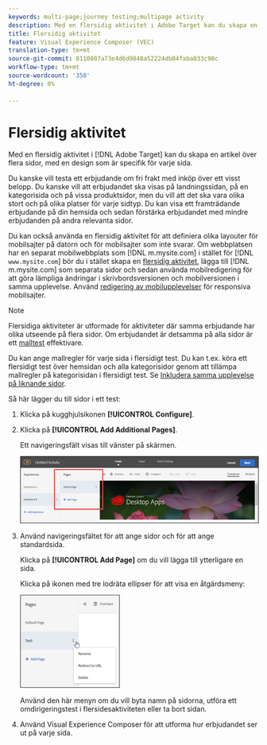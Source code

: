 ```yaml
---
keywords: multi-page;journey testing;multipage activity
description: Med en flersidig aktivitet i Adobe Target kan du skapa en artikel över flera sidor, med en design som är specifik för varje sida.
title: Flersidig aktivitet
feature: Visual Experience Composer (VEC)
translation-type: tm+mt
source-git-commit: 8110807a73e4d6d9848a52224db04faba033c98c
workflow-type: tm+mt
source-wordcount: '358'
ht-degree: 0%

---
```



# Flersidig aktivitet

Med en flersidig aktivitet i [!DNL Adobe Target] kan du skapa en artikel över flera sidor, med en design som är specifik för varje sida.

Du kanske vill testa ett erbjudande om fri frakt med inköp över ett visst belopp. Du kanske vill att erbjudandet ska visas på landningssidan, på en kategorisida och på vissa produktsidor, men du vill att det ska vara olika stort och på olika platser för varje sidtyp. Du kan visa ett framträdande erbjudande på din hemsida och sedan förstärka erbjudandet med mindre erbjudanden på andra relevanta sidor.

Du kan också använda en flersidig aktivitet för att definiera olika layouter för mobilsajter på datorn och för mobilsajter som inte svarar. Om webbplatsen har en separat mobilwebbplats som [!DNL m.mysite.com] i stället för [!DNL `www.mysite.com`] bör du i stället skapa en [flersidig aktivitet](/help/c-experiences/c-visual-experience-composer/multipage-activity.md#concept_277E096063E14813AC5D8EDFA1D2ED48), lägga till [!DNL m.mysite.com] som separata sidor och sedan använda mobilredigering för att göra lämpliga ändringar i skrivbordsversionen och mobilversionen i samma upplevelse. Använd [redigering av mobilupplevelser](/help/c-experiences/c-visual-experience-composer/mobile-viewports.md#concept_8E45527C4ABC41D59AA3553BEDC76FA5) för responsiva mobilsajter.

>[!NOTE]
>
>Flersidiga aktiviteter är utformade för aktiviteter där samma erbjudande har olika utseende på flera sidor. Om erbjudandet är detsamma på alla sidor är ett [malltest](/help/c-experiences/c-visual-experience-composer/temtest.md#task_2539D51A18044F82B0D9895636546781) effektivare.

Du kan ange mallregler för varje sida i flersidigt test. Du kan t.ex. köra ett flersidigt test över hemsidan och alla kategorisidor genom att tillämpa mallregler på kategorisidan i flersidigt test. Se [Inkludera samma upplevelse på liknande sidor](/help/c-experiences/c-visual-experience-composer/temtest.md#task_2539D51A18044F82B0D9895636546781).

Så här lägger du till sidor i ett test:

1. Klicka på kugghjulsikonen **[!UICONTROL Configure]**.
1. Klicka på **[!UICONTROL Add Additional Pages]**.

   Ett navigeringsfält visas till vänster på skärmen.

   ![](assets/multipage_nav.png)

1. Använd navigeringsfältet för att ange sidor och för att ange standardsida.

   Klicka på **[!UICONTROL Add Page]** om du vill lägga till ytterligare en sida.

   Klicka på ikonen med tre lodräta ellipser för att visa en åtgärdsmeny:

   ![](assets/multipage_menu.png)

   Använd den här menyn om du vill byta namn på sidorna, utföra ett omdirigeringstest i flersidesaktiviteten eller ta bort sidan.

1. Använd Visual Experience Composer för att utforma hur erbjudandet ser ut på varje sida.

